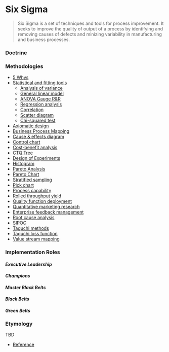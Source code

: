 # Six Sigma

> Six Sigma is a set of techniques and tools for process improvement. It seeks to improve the quality of output of a process
by identifying and removing causes of defects and minizing variability in manufacturing and business processes.

### Doctrine

### Methodologies

- [5 Whys](https://en.wikipedia.org/wiki/5_Whys)
- [Statistical and fitting tools]()
  - [Analysis of variance]()
  - [General linear model]()
  - [ANOVA Gauge R&R]()
  - [Regression analysis]()
  - [Correlation]()
  - [Scatter diagram]()
  - [Chi-squared test]()
- [Axiomatic design](https://en.wikipedia.org/wiki/Axiomatic_design)
- [Business Process Mapping](https://en.wikipedia.org/wiki/Business_process_mapping)
- [Cause & effects diagram]()
- [Control chart](https://en.wikipedia.org/wiki/Control_chart)
- [Cost-benefit analysis](https://en.wikipedia.org/wiki/Cost%E2%80%93benefit_analysis)
- [CTQ Tree](https://en.wikipedia.org/wiki/CTQ_tree)
- [Design of Experiments](https://en.wikipedia.org/wiki/Design_of_experiments)
- [Histogram](https://en.wikipedia.org/wiki/Histogram)
- [Pareto Analysis](https://en.wikipedia.org/wiki/Pareto_analysis)
- [Pareto Chart](https://en.wikipedia.org/wiki/Pareto_chart)
- [Stratified sampling](https://en.wikipedia.org/wiki/Stratified_sampling)
- [Pick chart](https://en.wikipedia.org/wiki/Pick_chart)
- [Process capability](https://en.wikipedia.org/wiki/Process_capability)
- [Rolled throughput yield](https://en.wikipedia.org/wiki/Rolled_throughput_yield)
- [Quality function deployment](https://en.wikipedia.org/wiki/Quality_function_deployment)
- [Quantitative marketing research](https://en.wikipedia.org/wiki/Quantitative_marketing_research)
- [Enterprise feedback management](https://en.wikipedia.org/wiki/Enterprise_feedback_management)
- [Root cause analysis](https://en.wikipedia.org/wiki/Root_cause_analysis)
- [SIPOC](https://en.wikipedia.org/wiki/SIPOC)
- [Taguchi methods](https://en.wikipedia.org/wiki/Taguchi_methods)
- [Taguchi loss function](https://en.wikipedia.org/wiki/Taguchi_loss_function)
- [Value stream mapping](https://en.wikipedia.org/wiki/Value_stream_mapping)

### Implementation Roles

#### *Executive Leadership*

#### *Champions*

#### *Master Black Belts*

#### *Black Belts*

#### *Green Belts*



### Etymology

TBD


- [Reference](https://en.wikipedia.org/wiki/Six_Sigma)


